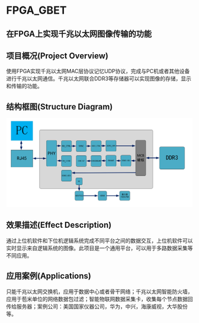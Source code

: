 # FPGA_GBET  
在FPGA上实现千兆以太网图像传输的功能  
----------  
## 项目概况(Project Overview)  
使用FPGA实现千兆以太网MAC层协议记忆UDP协议，完成与PC机或者其他设备进行千兆以太网通信。千兆以太网联合DDR3等存储器可以实现图像的存储，显示和传输的功能。  
## 结构框图(Structure Diagram)  
![结构框图](https://github.com/chinkwo/FPGA_GBET/blob/master/img-folder/%E5%8D%83%E5%85%86%E7%BB%93%E6%9E%84%E5%9B%BE.png) 
## 效果描述(Effect Description)  
通过上位机软件和下位机逻辑系统完成不同平台之间的数据交互，上位机软件可以实时显示来自逻辑系统的图像。此项目是一个通用平台，可以用于多路数据采集等不同应用。
## 应用案例(Applications)   
只能千兆以太网交换机，应用于数据中心或者骨干网络；千兆以太网智能防火墙，应用于苞米单位的网络数据包过滤；智能物联网数据采集卡，收集每个节点数据回传给服务器；案例公司：美国国家仪器公司，华为，中兴，海康威视，大华股份等。
